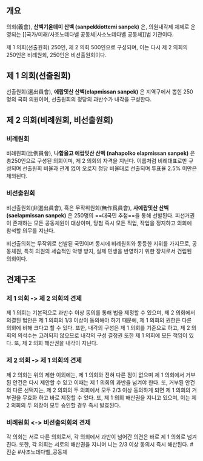 ## 개요
의회(義會), **산벡기옫데미 산벡 (sanpekkiottemi sanpek)** 은, 의원내각제 체제로 운영되는 [[국가/미래/사조노데다벨 공동체|사소노데다벨 공동체]]법 기관이다.

제 1 의회(선출원회) 250인, 제 2 의회 500인으로 구성되며, 이는 다시 제 2 의회의 250인은 비례원회, 250인은 비선출원회이다.

## 제 1 의회(선출원회)
선출원회(選出員會), **에랍밋산 산벡(elapmissan sanpek)** 은 지역구에서 뽑힌 250명의 국회 의원이며, 선출원회의 정당의 과반수가 내각을 구성한다.

## 제 2 의회(비례원회, 비선출원회)
### 비례원회
비례원회(比例員會), **나합올고 에랍밋산 산벡 (nahapolko elapmissan sanpek)** 은 총250인으로 구성된 의회이며, 제 2 의회의 자격을 지닌다. 이름처럼 비례대표로만 구성되며 선출원회 비율과 관계 없이 오로지 정당 비율대로 선출되며 투표율 2.5% 미만은 제외된다.

### 비선출원회
비선출원회(非選出員會), 혹은 무작위원회(無作爲員會), **사에랍밋산 산벡(saelapmissan sanpek)** 은 250명의 ==대국민 추첨==을 통해 선발된다. 피선거권이 존재하는 모든 공동체원이 대상이며, 당첨 즉시 모든 직업, 작업을 정지하고 의회에 참석할 의무를 지닌다.

비선출의회는 무작위로 선발된 국민이며 동시에 비례원회와 동등한 지위를 가지므로, 공동체원, 특히 의원의 세습적인 악행 방지, 실제 민생을 반영하기 위한 장치로서 건립된 의회이다.

## 견제구조
### 제 1 의회 -> 제 2 의회의 견제
제 1 의회는 기본적으로 과반수 이상 동의를 통해 법을 제정할 수 있으며, 제 2 의회에서 의결된 법안은 제 1 의회의 1/3 이상이 동의해야 하기 때문에, 제 1 의회의 권한은 다른 의회에 비해 크다고 할 수 있다. 또한, 내각의 구성은 제 1 의회를 기준으로 하고, 제 2 의회의 의석수는 고려되지 않으므로 내각의 구성 결정권 또한 제 1 의회에 모든 책임이 있다. 또, 제 2 의회 해산권을 내각이 지닌다.

### 제 2 의회 -> 제 1 의회의 견제
제 2 의회는 위의 제한 이외에는, 제 1 의회와 전혀 다른 점이 없으며 제 1 의회에서 거부된 안건은 다시 제안할 수 있고 이때는 제 1 의회의 과반을 넘겨야 한다. 또, 거부된 안건의 다른 선택지는, 제 2 의회의 두 의회에서 모두 2/3 이상 동의하게 되면 제 1 의회의 거부권을 무효화 하고 바로 제정할 수 있다. 또, 제 1 의회 해산권을 지니고 있으며, 이는 제 2 의회의 두 의장이 모두 승인할 경우 즉시 발효된다.

### 비례원회 <-> 비선출의회의 견제
각 의회는 서로 다른 의회로서, 각 의회에서 과반이 넘어간 의견은 바로 제 1 의회로 넘겨진다. 또한, 각 의회는 서로의 해산권을 지니며 니는 2/3 이상 동의시 즉시 해산된다.
#진순 #사조노데다벨_공동체
